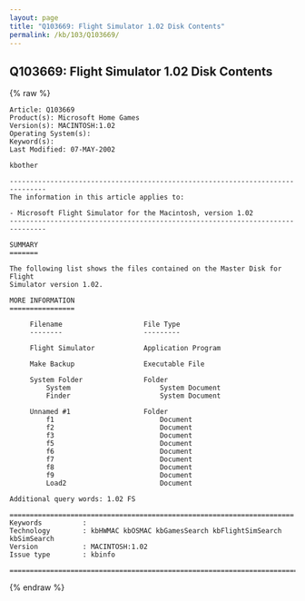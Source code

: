 ```yaml
---
layout: page
title: "Q103669: Flight Simulator 1.02 Disk Contents"
permalink: /kb/103/Q103669/
---
```


## Q103669: Flight Simulator 1.02 Disk Contents

{% raw %}

	Article: Q103669
	Product(s): Microsoft Home Games
	Version(s): MACINTOSH:1.02
	Operating System(s): 
	Keyword(s): 
	Last Modified: 07-MAY-2002
	
	kbother
	
	-------------------------------------------------------------------------------
	The information in this article applies to:
	
	- Microsoft Flight Simulator for the Macintosh, version 1.02 
	-------------------------------------------------------------------------------
	
	SUMMARY
	=======
	
	The following list shows the files contained on the Master Disk for Flight
	Simulator version 1.02.
	
	MORE INFORMATION
	================
	
	     Filename                    File Type
	     --------                    ---------
	
	     Flight Simulator            Application Program
	
	     Make Backup                 Executable File
	
	     System Folder               Folder
	         System                      System Document
	         Finder                      System Document
	
	     Unnamed #1                  Folder
	         f1                          Document
	         f2                          Document
	         f3                          Document
	         f5                          Document
	         f6                          Document
	         f7                          Document
	         f8                          Document
	         f9                          Document
	         Load2                       Document
	
	Additional query words: 1.02 FS
	
	======================================================================
	Keywords          :  
	Technology        : kbHWMAC kbOSMAC kbGamesSearch kbFlightSimSearch kbSimSearch
	Version           : MACINTOSH:1.02
	Issue type        : kbinfo
	
	=============================================================================
	

{% endraw %}

